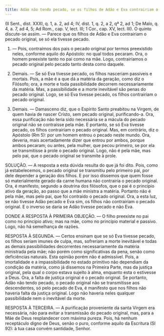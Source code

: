 ```yaml
---
title: Adão não tendo pecado, se os filhos de Adão e Eva contrairiam o pecado original, se só ela tivesse pecado
---
```


(II Sent., dist. XXXI, q. 1, a. 2, ad 4; IV, dist. 1, q. 2, a 2, qª 2, ad 1; De Malo, q. 4, a. 7, ad 4, 5; Ad Rom., cap. V, lect. III; 1 Cor., cap. XV, lect. III).
  O quinto discute-se assim. — Parece que os filhos de Adão e Eva contrairiam o pecado original, se só ela tivesse pecado.  

1. — Pois, contraímos dos pais o pecado original por termos preexistido neles, conforme aquilo do Apóstolo: no qual todos pecaram. Ora, o homem preexiste tanto no pai como na mãe. Logo, contrairíamos o pecado original pelo pecado tanto desta como daquele.  

2. Demais. — Se só Eva tivesse pecado, os filhos nasceriam passíveis e mortais. Pois, a mãe é a que dá a matéria da geração, como diz o Filósofo; ora, a morte e toda passibilidade decorrem necessariamente da matéria. Mas, a passibilidade e a morte inevitável são penas do pecado original. Logo, se só Eva tivesse pecado, os filhos contrairiam o pecado original.  

3. Demais. — Damasceno diz, que o Espírito Santo preabitou na Virgem, de quem havia de nascer Cristo, sem pecado original, purificando-a. Ora, essa purificação não teria sido necessária se a mácula do pecado original não se contraísse pela mãe. E portanto, se só Eva tivesse pecado, os filhos contrairiam o pecado original.  Mas, em contrário, diz o Apóstolo (Rm 5): por um homem entrou o pecado neste mundo. Ora, deveria, mais acertadamente dizer que entrou por ambos, porque ambos pecaram; ou antes, pela mulher, que pecou primeiro, se por ela se transmitisse à prole o pecado original. Logo, não é pela mãe, mas pelo pai, que o pecado original se transmite à prole.  

SOLUÇÃO. — A resposta a esta dúvida resulta do que já foi dito. Pois, como já estabelecemos, o pecado original se transmitiu pelo primeiro pai, por dele depender a geração dos filhos. E por isso dissemos que quem fosse só materialmente gerado da carne humana não contrairia o pecado original. Ora, é manifesto, segundo a doutrina dos filósofos, que o pai é o princípio ativo da geração, ao passo que a mãe ministra a matéria. Portanto não é pela mãe, mas pelo pai, que foi contraído o pecado original. Ora, a esta luz, se não tivesse Adão pecado e Eva sim, os filhos não contrairiam o pecado original. E o inverso se daria se Adão tivesse pecado e não Eva.  

DONDE A RESPOSTA À PRIMEIRA OBJEÇÃO. — O filho preexiste no pai como no princípio ativo; mas na mãe, como no princípio material e passivo. Logo, não há semelhança de razões.  

RESPOSTA À SEGUNDA. — Certos ensinam que se só Eva tivesse pecado, os filhos seriam imunes de culpa, mas, sofreriam a morte inevitável e todas as demais passibilidades decorrentes necessariamente da matéria ministrada pela mãe; não porém como significativas da pena, senão como deficiências naturais. Esta opinião porém não é admissível. Pois, a imortalidade e a impassibilidade no estado primitivo não dependiam da condição da matéria, como já dissemos na Primeira Parte, mas da justiça original, pela qual o corpo estava sujeito à alma, enquanto esta o estivesse a Deus. Ora, a falta de justiça original é o pecado original. Se portanto, Adão não tendo pecado, o pecado original não se transmitisse aos descendentes, só pelo pecado de Eva, é manifesto que nos filhos não haveria falta da justiça original. Logo não haveria neles qualquer passibilidade nem o inevitável da morte.  

RESPOSTA À TERCEIRA. — A purificação proveniente da santa Virgem era necessária, não para evitar a transmissão do pecado original, mas, para a Mãe de Deus resplandecer com máxima pureza. Pois, há nenhum receptáculo digno de Deus, senão o puro, conforme aquilo da Escritura (Sl 92): à tua casa convém santidade, Senhor.